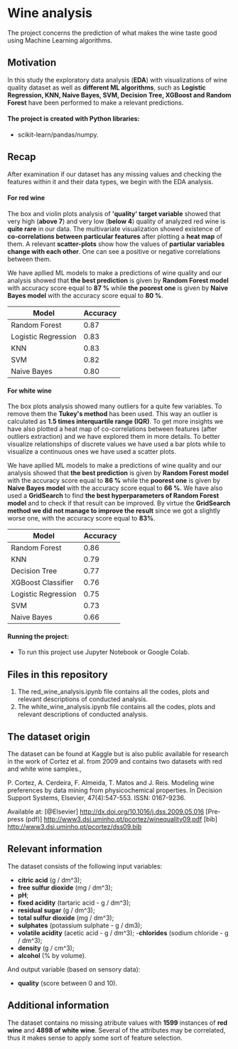 # Wine analysis

The project concerns the prediction of what makes the wine taste good using Machine Learning algorithms. 

## Motivation

In this study the exploratory data analysis (**EDA**) with visualizations of wine quality dataset as well as **different ML algorithms**, such as **Logistic Regression, KNN, Naive Bayes, SVM, Decision Tree, XGBoost and Random Forest** have been performed to make a relevant predictions.

#### The project is created with Python libraries:

 -  scikit-learn/pandas/numpy.

## Recap

After examination if our dataset has any missing values and checking the features within it and their data types, we begin with the EDA analysis. 

#### For red wine

The box and violin plots analysis of **'quality' target variable** showed that very high (**above 7**) and very low (**below 4**) quality of analyzed red wine is **quite rare** in our data. The multivariate visualization showed existence of **co-correlations between particular features** after plotting a **heat map** of them. A relevant **scatter-plots** show how the values of **partiular variables change with each other**. One can see a positive or negative correlations between them.

We have apllied ML models to make a predictions of wine quality and our analysis showed that **the best prediction** is given by **Random Forest model** with accuracy score equal to **87 %** while **the poorest one** is given by **Naive Bayes model** with the accuracy score equal to **80 %**.

Model | Accuracy
------------ | ------------- 
Random Forest | 0.87
Logistic Regression | 0.83
KNN | 0.83
SVM | 0.82
Naive Bayes | 0.80


#### For white wine

The box plots analysis showed many outliers for a quite few variables. To remove them the **Tukey's method** has been used. This way an outlier is calculated as **1.5 times interquartile range (IQR)**. To get more insights we have also plotted a heat map of co-correlations between features (after outliers extraction) and we have explored them in more details. To better visualize relationships of discrete values we have used a bar plots while to visualize a continuous ones we have used a scatter plots.

We have apllied ML models to make a predictions of wine quality and our analysis showed that **the best prediction** is given by **Random Forest model** with the accuracy score equal to **86 %** while the **poorest one** is given by **Naive Bayes model** with the accuracy score equal to **66 %**. We have also used a **GridSearch** to find **the best hyperparameters of Random Forest model** and to check if that result can be improved. By virtue the **GridSearch method we did not manage to improve the result** since we got a slightly worse one, with the accuracy score equal to **83%**.

Model | Accuracy
------------ | ------------- 
Random Forest | 0.86
KNN | 0.79
Decision Tree | 0.77
XGBoost Classifier | 0.76
Logistic Regression  | 0.75
SVM | 0.73
Naive Bayes | 0.66

#### Running the project:

* To run this project use Jupyter Notebook or Google Colab.

## Files in this repository

1. The red_wine_analysis.ipynb file contains all the codes, plots and relevant descriptions of conducted analysis.
2. The white_wine_analysis.ipynb file contains all the codes, plots and relevant descriptions of conducted analysis.

## The dataset origin

The dataset can be found at Kaggle but is also public available for research in the work of Cortez et al. from 2009 and contains two datasets with red and white wine samples.,

P. Cortez, A. Cerdeira, F. Almeida, T. Matos and J. Reis. Modeling wine preferences by data mining from physicochemical properties. In Decision Support Systems, Elsevier, 47(4):547-553. ISSN: 0167-9236.

Available at: [@Elsevier] http://dx.doi.org/10.1016/j.dss.2009.05.016 [Pre-press (pdf)] http://www3.dsi.uminho.pt/pcortez/winequality09.pdf [bib] http://www3.dsi.uminho.pt/pcortez/dss09.bib

## Relevant information

The dataset consists of the following input variables:

- **citric acid** (g / dm^3);
- **free sulfur dioxide** (mg / dm^3);
- **pH**;
- **fixed acidity** (tartaric acid - g / dm^3);
- **residual sugar** (g / dm^3);
- **total sulfur dioxide** (mg / dm^3);
- **sulphates** (potassium sulphate - g / dm3);
- **volatile acidity** (acetic acid - g / dm^3);
-**chlorides** (sodium chloride - g / dm^3);
- **density** (g / cm^3);
- **alcohol** (% by volume). 

And output variable (based on sensory data):

- **quality** (score between 0 and 10).


## Additional information

The dataset contains no missing atribute values with **1599** instances of **red wine** and **4898 of white wine**. Several of the attributes may be correlated, thus it makes sense to apply some sort of feature selection.  

